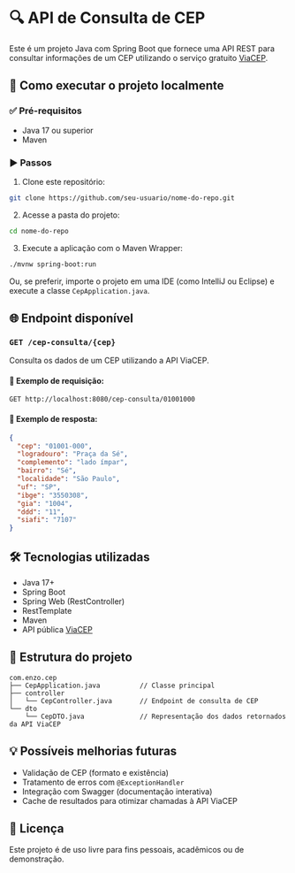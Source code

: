 # 🔍 API de Consulta de CEP
Este é um projeto Java com Spring Boot que fornece uma API REST para consultar informações de um CEP utilizando o serviço gratuito [ViaCEP](https://viacep.com.br/).
## 🚀 Como executar o projeto localmente
### ✅ Pré-requisitos
- Java 17 ou superior
- Maven
### ▶️ Passos
1. Clone este repositório:
```bash
git clone https://github.com/seu-usuario/nome-do-repo.git
```
2. Acesse a pasta do projeto:
```bash
cd nome-do-repo
```
3. Execute a aplicação com o Maven Wrapper:
```bash
./mvnw spring-boot:run
```
Ou, se preferir, importe o projeto em uma IDE (como IntelliJ ou Eclipse) e execute a classe `CepApplication.java`.
## 🌐 Endpoint disponível
### `GET /cep-consulta/{cep}`
Consulta os dados de um CEP utilizando a API ViaCEP.
#### 🔁 Exemplo de requisição:
```
GET http://localhost:8080/cep-consulta/01001000
```
#### 📄 Exemplo de resposta:
```json
{
  "cep": "01001-000",
  "logradouro": "Praça da Sé",
  "complemento": "lado ímpar",
  "bairro": "Sé",
  "localidade": "São Paulo",
  "uf": "SP",
  "ibge": "3550308",
  "gia": "1004",
  "ddd": "11",
  "siafi": "7107"
}
```
## 🛠️ Tecnologias utilizadas
- Java 17+
- Spring Boot
- Spring Web (RestController)
- RestTemplate
- Maven
- API pública [ViaCEP](https://viacep.com.br/)
## 📂 Estrutura do projeto
```
com.enzo.cep
├── CepApplication.java          // Classe principal
├── controller
│   └── CepController.java       // Endpoint de consulta de CEP
└── dto
    └── CepDTO.java              // Representação dos dados retornados da API ViaCEP
```
## 💡 Possíveis melhorias futuras
- Validação de CEP (formato e existência)
- Tratamento de erros com `@ExceptionHandler`
- Integração com Swagger (documentação interativa)
- Cache de resultados para otimizar chamadas à API ViaCEP
## 📄 Licença
Este projeto é de uso livre para fins pessoais, acadêmicos ou de demonstração.
